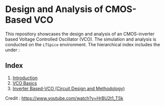 # Design and Analysis of CMOS-Based VCO

This repository showcases the design and analysis of an CMOS-inverter based Voltage Controlled Oscillator (VCO). The simulation and analysis is conducted on the `LTSpice` environment. The hierarchical index includes the under :

## Index 

1. [Introduction](Introduction.md)
2. [VCO Basics](VCO_Basics.md)
3. [Inverter Based-VCO (Circuit Design and Methodology)](inv_vco)


Credit : https://www.youtube.com/watch?v=HrBU2t1_TSk
